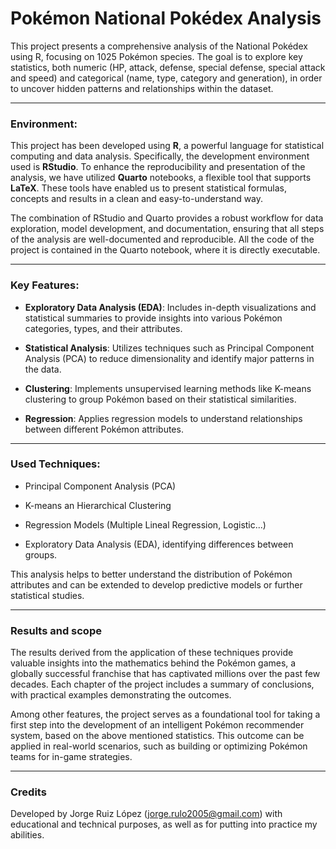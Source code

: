 # Pokémon National Pokédex Analysis

This project presents a comprehensive analysis of the National Pokédex using R, focusing on 1025 Pokémon species. The goal is to explore key statistics, both numeric (HP, attack, defense, special defense, special attack and speed) and categorical (name, type, category and generation), in order to uncover hidden patterns and relationships within the dataset.

---

### Environment:
This project has been developed using **R**, a powerful language for statistical computing and data analysis. Specifically, the development environment used is **RStudio**. To enhance the reproducibility and presentation of the analysis, we have utilized **Quarto** notebooks, a flexible tool that supports **LaTeX**. These tools have enabled us to present statistical formulas, concepts and results in a clean and easy-to-understand way. 

The combination of RStudio and Quarto provides a robust workflow for data exploration, model development, and documentation, ensuring that all steps of the analysis are well-documented and reproducible. All the code of the project is contained in the Quarto notebook, where it is directly executable. 

---

### Key Features:
- **Exploratory Data Analysis (EDA)**: Includes in-depth visualizations and statistical summaries to provide insights into various Pokémon categories, types, and their attributes.

- **Statistical Analysis**: Utilizes techniques such as Principal Component Analysis (PCA) to reduce dimensionality and identify major patterns in the data.

- **Clustering**: Implements unsupervised learning methods like K-means clustering to group Pokémon based on their statistical similarities. 

- **Regression**: Applies regression models to understand relationships between different Pokémon attributes.

---

### Used Techniques:
- Principal Component Analysis (PCA)

- K-means an Hierarchical Clustering

- Regression Models (Multiple Lineal Regression, Logistic...)

- Exploratory Data Analysis (EDA), identifying differences between groups.

This analysis helps to better understand the distribution of Pokémon attributes and can be extended to develop predictive models or further statistical studies.

---

### Results and scope
The results derived from the application of these techniques provide valuable insights into the mathematics behind the Pokémon games, a globally successful franchise that has captivated millions over the past few decades. Each chapter of the project includes a summary of conclusions, with practical examples demonstrating the outcomes.

Among other features, the project serves as a foundational tool for taking a first step into the development of an intelligent Pokémon recommender system, based on the above mentioned statistics. This outcome can be applied in real-world scenarios, such as building or optimizing Pokémon teams for in-game strategies.

---

### Credits

Developed by Jorge Ruiz López ([jorge.rulo2005@gmail.com](mailto:jorge.rulo2005@gmail.com)) with educational and technical purposes, as well as for putting into practice my abilities. 
